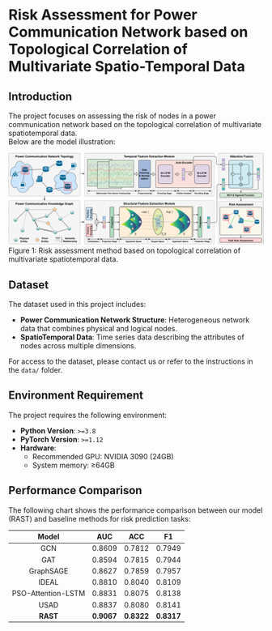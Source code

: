 # Risk Assessment for Power Communication Network based on Topological Correlation of Multivariate Spatio-Temporal Data

## Introduction

The project focuses on assessing the risk of nodes in a power communication network based on the topological
correlation of multivariate spatiotemporal data.  
Below are the model illustration:

![Core Concept](img/model.png)  
Figure 1: Risk assessment method based on topological correlation of multivariate spatiotemporal data.

## Dataset

The dataset used in this project includes:

- **Power Communication Network Structure**: Heterogeneous network data that combines physical and logical nodes.
- **SpatioTemporal Data**: Time series data describing the attributes of nodes across multiple dimensions.

For access to the dataset, please contact us or refer to the instructions in the `data/` folder.

## Environment Requirement

The project requires the following environment:

- **Python Version**: `>=3.8`
- **PyTorch Version**: `>=1.12`
- **Hardware**:
    - Recommended GPU: NVIDIA 3090 (24GB)
    - System memory: ≥64GB

## Performance Comparison

The following chart shows the performance comparison between our model (RAST) and baseline methods for risk prediction tasks:

|       Model        |    AUC     |    ACC     |     F1     |
|:------------------:|:----------:|:----------:|:----------:|
|        GCN         |   0.8609   |   0.7812   |   0.7949   |
|        GAT         |   0.8594   |   0.7815   |   0.7944   |
|     GraphSAGE      |   0.8627   |   0.7859   |   0.7957   |
|       IDEAL        |   0.8810   |   0.8040   |   0.8109   |
| PSO-Attention-LSTM |   0.8831   |   0.8075   |   0.8138   |
|        USAD        |   0.8837   |   0.8080   |   0.8141   |
|      **RAST**      | **0.9067** | **0.8322** | **0.8317** |
